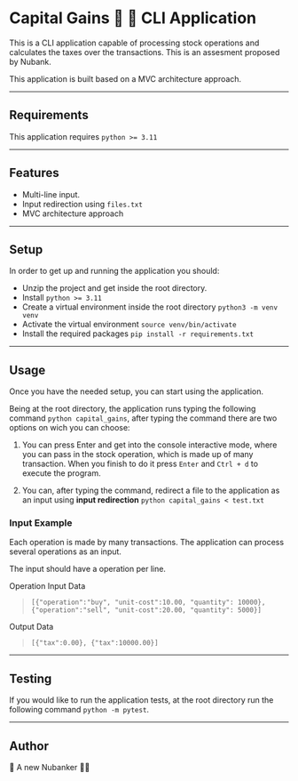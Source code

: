 Capital Gains 🤑 💸 CLI Application
============

This is a CLI application capable of processing stock operations and calculates the taxes over the transactions. This is an assesment proposed by Nubank. 

This application is built based on a MVC architecture approach. 

---
## Requirements

This application requires `python >= 3.11`

---

## Features
- Multi-line input.
- Input redirection using `files.txt`
- MVC architecture approach
---

## Setup
In order to get up and running the application you should:
 - Unzip the project and get inside the root directory.
 - Install `python >= 3.11`
 - Create a virtual environment inside the root directory `python3 -m venv venv`
 - Activate the virtual environment `source venv/bin/activate`
 - Install the required packages `pip install -r requirements.txt`

---

## Usage

Once you have the needed setup, you can start using the application. 

Being at the root directory, the application runs typing the following command `python capital_gains`, after typing the command there are two options on wich you can choose:

1. You can press Enter and get into the console interactive mode, where you can pass in the stock operation, which is made up of many transaction. When you finish to do it press `Enter` and `Ctrl + d` to execute the program. 

2. You can, after typing the command, redirect a file to the application as an input using **input redirection** `python capital_gains < test.txt`

### Input Example

Each operation is made by many transactions. The application can process several operations as an input. 

The input should have a operation per line.

Operation Input Data
> `[{"operation":"buy", "unit-cost":10.00, "quantity": 10000},{"operation":"sell", "unit-cost":20.00, "quantity": 5000}]`

Output Data
> `[{"tax":0.00}, {"tax":10000.00}]`
---
## Testing

If you would like to run the application tests, at the root directory run the following command `python -m pytest`.

---
## Author

🤖 A new Nubanker 💪🏻
